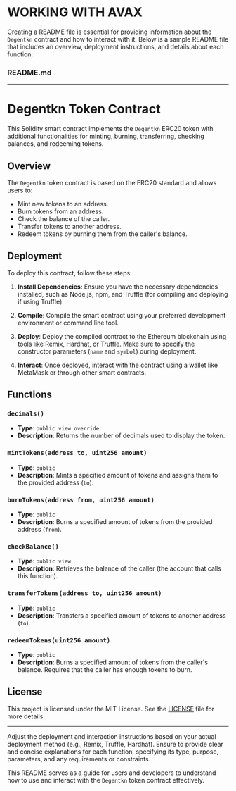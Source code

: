 # WORKING WITH AVAX
Creating a README file is essential for providing information about the `Degentkn` contract and how to interact with it. Below is a sample README file that includes an overview, deployment instructions, and details about each function:

### README.md

---

# Degentkn Token Contract

This Solidity smart contract implements the `Degentkn` ERC20 token with additional functionalities for minting, burning, transferring, checking balances, and redeeming tokens.

## Overview

The `Degentkn` token contract is based on the ERC20 standard and allows users to:

- Mint new tokens to an address.
- Burn tokens from an address.
- Check the balance of the caller.
- Transfer tokens to another address.
- Redeem tokens by burning them from the caller's balance.

## Deployment

To deploy this contract, follow these steps:

1. **Install Dependencies**: Ensure you have the necessary dependencies installed, such as Node.js, npm, and Truffle (for compiling and deploying if using Truffle).

2. **Compile**: Compile the smart contract using your preferred development environment or command line tool.

3. **Deploy**: Deploy the compiled contract to the Ethereum blockchain using tools like Remix, Hardhat, or Truffle. Make sure to specify the constructor parameters (`name` and `symbol`) during deployment.

4. **Interact**: Once deployed, interact with the contract using a wallet like MetaMask or through other smart contracts.

## Functions

### `decimals()`

- **Type**: `public view override`
- **Description**: Returns the number of decimals used to display the token.

### `mintTokens(address to, uint256 amount)`

- **Type**: `public`
- **Description**: Mints a specified amount of tokens and assigns them to the provided address (`to`).

### `burnTokens(address from, uint256 amount)`

- **Type**: `public`
- **Description**: Burns a specified amount of tokens from the provided address (`from`).

### `checkBalance()`

- **Type**: `public view`
- **Description**: Retrieves the balance of the caller (the account that calls this function).

### `transferTokens(address to, uint256 amount)`

- **Type**: `public`
- **Description**: Transfers a specified amount of tokens to another address (`to`).

### `redeemTokens(uint256 amount)`

- **Type**: `public`
- **Description**: Burns a specified amount of tokens from the caller's balance. Requires that the caller has enough tokens to burn.

## License

This project is licensed under the MIT License. See the [LICENSE](./LICENSE) file for more details.

---

Adjust the deployment and interaction instructions based on your actual deployment method (e.g., Remix, Truffle, Hardhat). Ensure to provide clear and concise explanations for each function, specifying its type, purpose, parameters, and any requirements or constraints.

This README serves as a guide for users and developers to understand how to use and interact with the `Degentkn` token contract effectively.
